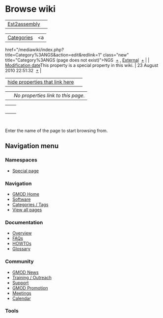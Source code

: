 



<span id="top"></span>




# <span dir="auto">Browse wiki</span>






|                                                   |     |
|---------------------------------------------------|-----|
| [Est2assembly](/wiki/Est2assembly "Est2assembly") |     |

|  |  |
|----|----|
| [Categories](/wiki/Special%3ACategories "Special%3ACategories") | <span class="smwb-value"><a
href="/mediawiki/index.php?title=Category%3ANGS&amp;action=edit&amp;redlink=1"
class="new" title="Category%3ANGS (page does not exist)">NGS</a>  <span class="smwsearch">[+](/wiki/Special%3ASearchByProperty/NGS "Special%3ASearchByProperty/NGS")</span></span> , <span class="smwb-value">[External](/wiki/Category%3AExternal "Category%3AExternal")  <span class="smwsearch">[+](/wiki/Special%3ASearchByProperty/External "Special%3ASearchByProperty/External")</span></span> |
| <span class="smw-highlighter" data-type="1" state="inline" data-title="Property"><span class="smwbuiltin">[Modification date](/wiki/Property:Modification_date "Property:Modification date")</span><span class="smwttcontent">This property is a special property in this wiki.</span></span> | <span class="smwb-value">23 August 2010 22:51:32  <span class="smwsearch">[+](/wiki/Special%3ASearchByProperty/Modification-20date/23-20August-202010-2022:51:32 "Special%3ASearchByProperty/Modification-20date/23-20August-202010-2022:51:32")</span></span> |

<span id="smw_browse_incoming"></span>

|  |  |
|----|----|
| [hide properties that link here](/mediawiki/index.php?title=Special:Browse&offset=0&dir=out&article=Est2assembly)  |  |

|     |                                    |
|-----|------------------------------------|
|     | *No properties link to this page.* |

|     |     |
|-----|-----|
|     |     |

 

Enter the name of the page to start browsing from.  








## Navigation menu



### Namespaces

- <span id="ca-nstab-special">[Special
  page](/wiki/Special%253ABrowse/Est2assembly "This is a special page, you cannot edit the page itself")</span>






### Navigation



- <span id="n-GMOD-Home">[GMOD Home](/wiki/Main_Page)</span>
- <span id="n-Software">[Software](/wiki/GMOD_Components)</span>
- <span id="n-Categories-.2F-Tags">[Categories /
  Tags](/wiki/Categories)</span>
- <span id="n-View-all-pages">[View all
  pages](/wiki/Special:AllPages)</span>




### Documentation



- <span id="n-Overview">[Overview](/wiki/Overview)</span>
- <span id="n-FAQs">[FAQs](/wiki/Category%3AFAQ)</span>
- <span id="n-HOWTOs">[HOWTOs](/wiki/Category%3AHOWTO)</span>
- <span id="n-Glossary">[Glossary](/wiki/Glossary)</span>




### Community



- <span id="n-GMOD-News">[GMOD News](/wiki/GMOD_News)</span>
- <span id="n-Training-.2F-Outreach">[Training /
  Outreach](/wiki/Training_and_Outreach)</span>
- <span id="n-Support">[Support](/wiki/Support)</span>
- <span id="n-GMOD-Promotion">[GMOD
  Promotion](/wiki/GMOD_Promotion)</span>
- <span id="n-Meetings">[Meetings](/wiki/Meetings)</span>
- <span id="n-Calendar">[Calendar](/wiki/Calendar)</span>




### Tools












<!-- -->




